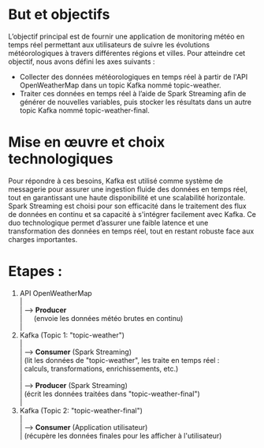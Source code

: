 
# But et objectifs  
L’objectif principal est de fournir une application de monitoring météo en temps réel permettant aux utilisateurs de suivre les évolutions météorologiques à travers différentes régions et villes. Pour atteindre cet objectif, nous avons défini les axes suivants :  
  
- Collecter des données météorologiques en temps réel à partir de l'API OpenWeatherMap dans un topic Kafka nommé topic-weather.  
- Traiter ces données en temps réel à l’aide de Spark Streaming afin de générer de nouvelles variables, puis stocker les résultats dans un autre topic Kafka nommé topic-weather-final.
  
# Mise en œuvre et choix technologiques  
Pour répondre à ces besoins, Kafka est utilisé comme système de messagerie pour assurer une ingestion fluide des données en temps réel, tout en garantissant une haute disponibilité et une scalabilité horizontale. Spark Streaming est choisi pour son efficacité dans le traitement des flux de données en continu et sa capacité à s'intégrer facilement avec Kafka. Ce duo technologique permet d’assurer une faible latence et une transformation des données en temps réel, tout en restant robuste face aux charges importantes.  

# Etapes :  

1. API OpenWeatherMap  
   |  
   | --> **Producer**  
   |&nbsp; &nbsp;&nbsp;&nbsp;   (envoie les données météo brutes en continu)  
   |
2. Kafka (Topic 1: "topic-weather")  
   |  
   | --> **Consumer** (Spark Streaming)   
   |     (lit les données de "topic-weather", les traite en temps réel :  
   |      calculs, transformations, enrichissements, etc.)  
   |  
   | --> **Producer** (Spark Streaming)  
   |     (écrit les données traitées dans "topic-weather-final")  
   |  
3. Kafka (Topic 2: "topic-weather-final")  
   |  
   | --> **Consumer** (Application utilisateur)  
   |     (récupère les données finales pour les afficher à l'utilisateur)
